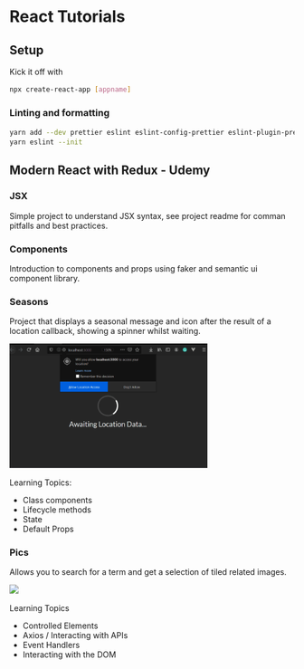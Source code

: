 # React Tutorials

## Setup
Kick it off with 
```bash
npx create-react-app [appname]
```

### Linting and formatting
```bash
yarn add --dev prettier eslint eslint-config-prettier eslint-plugin-prettier eslint-plugin-react
yarn eslint --init
```


## Modern React with Redux - Udemy

### JSX
Simple project to understand JSX syntax, see project readme for comman pitfalls and best practices.

### Components
Introduction to components and props using faker and semantic ui component library.

### Seasons
Project that displays a seasonal message and icon after the result of a location callback, showing a spinner whilst waiting. 

<img src="./seasons/seasons.gif" width="350px" />

Learning Topics:
- Class components
- Lifecycle methods
- State
- Default Props

### Pics
Allows you to search for a term and get a selection of tiled related images.

<img src="./pics/pics.gif" width="350px" />

Learning Topics
- Controlled Elements
- Axios / Interacting with APIs
- Event Handlers
- Interacting with the DOM

